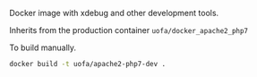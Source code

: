 
Docker image with xdebug and other development tools.

Inherits from the production container ```uofa/docker_apache2_php7```

To build manually.

```bash
docker build -t uofa/apache2-php7-dev .
```
